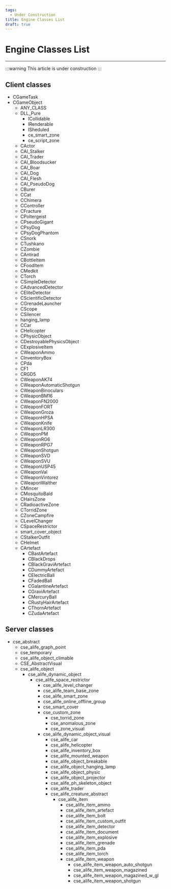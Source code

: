 ```yaml
---
tags:
  - Under Construction
title: Engine Classes List
draft: true
---
```


# Engine Classes List

___

:::warning
This article is under construction
:::

## Client classes

- CGameTask
- CGameObject
  - ANY_CLASS
  - DLL_Pure
    - ICollidable
    - IRenderable
    - ISheduled
    - ce_smart_zone
    - ce_script_zone
  - CActor
  - CAI_Stalker
  - CAI_Trader
  - CAI_Bloodsucker
  - CAI_Boar
  - CAI_Dog
  - CAI_Flesh
  - CAI_PseudoDog
  - CBurer
  - CCat
  - CChimera
  - CController
  - CFracture
  - CPoltergeist
  - CPseudoGigant
  - CPsyDog
  - CPsyDogPhantom
  - CSnork
  - CTushkano
  - CZombie
  - CAntirad
  - CBottleItem
  - CFoodItem
  - CMedkit
  - CTorch
  - CSimpleDetector
  - CAdvancedDetector
  - CEliteDetector
  - CScientificDetector
  - CGrenadeLauncher
  - CScope
  - CSilencer
  - hanging_lamp
  - CCar
  - CHelicopter
  - CPhysicObject
  - CDestroyablePhysicsObject
  - CExplosiveItem
  - CWeaponAmmo
  - CInventoryBox
  - CPda
  - CF1
  - CRGD5
  - CWeaponAK74
  - CWeaponAutomaticShotgun
  - CWeaponBinoculars
  - CWeaponBM16
  - CWeaponFN2000
  - CWeaponFORT
  - CWeaponGroza
  - CWeaponHPSA
  - CWeaponKnife
  - CWeaponLR300
  - CWeaponPM
  - CWeaponRG6
  - CWeaponRPG7
  - CWeaponShotgun
  - CWeaponSVD
  - CWeaponSVU
  - CWeaponUSP45
  - CWeaponVal
  - CWeaponVintorez
  - CWeaponWalther
  - CMincer
  - CMosquitoBald
  - CHairsZone
  - CRadioactiveZone
  - CTorridZone
  - CZoneCampfire
  - CLevelChanger
  - CSpaceRestrictor
  - smart_cover_object
  - CStalkerOutfit
  - CHelmet
  - CArtefact
    - CBastArtefact
    - CBlackDrops
    - CBlackGraviArtefact
    - CDummyArtefact
    - CElectricBall
    - CFadedBall
    - CGalantineArtefact
    - CGraviArtefact
    - CMercuryBall
    - CRustyHairArtefact
    - CThornArtefact
    - CZudaArtefact

## Server classes

- cse_abstract
  - cse_alife_graph_point
  - cse_temporary
  - cse_alife_object_climable
  - CSE_AbstractVisual
  - cse_alife_object
    - cse_alife_dynamic_object
      - cse_alife_space_restrictor
        - cse_alife_level_changer
        - cse_alife_team_base_zone
        - cse_alife_smart_zone
        - cse_alife_online_offline_group
        - cse_smart_cover
        - cse_custom_zone
          - cse_torrid_zone
          - cse_anomalous_zone
          - cse_zone_visual
        - cse_alife_dynamic_object_visual
          - cse_alife_car
          - cse_alife_helicopter
          - cse_alife_inventory_box
          - cse_alife_mounted_weapon
          - cse_alife_object_breakable
          - cse_alife_object_hanging_lamp
          - cse_alife_object_physic
          - cse_alife_object_projector
          - cse_alife_ph_skeleton_object
          - cse_alife_trader
          - cse_alife_creature_abstract
            - cse_alife_item
              - cse_alife_item_ammo
              - cse_alife_item_artefact
              - cse_alife_item_bolt
              - cse_alife_item_custom_outfit
              - cse_alife_item_detector
              - cse_alife_item_document
              - cse_alife_item_explosive
              - cse_alife_item_grenade
              - cse_alife_item_pda
              - cse_alife_item_torch
              - cse_alife_item_weapon
                - cse_alife_item_weapon_auto_shotgun
                - cse_alife_item_weapon_magazined
                - cse_alife_item_weapon_magazined_w_gl
                - cse_alife_item_weapon_shotgun
